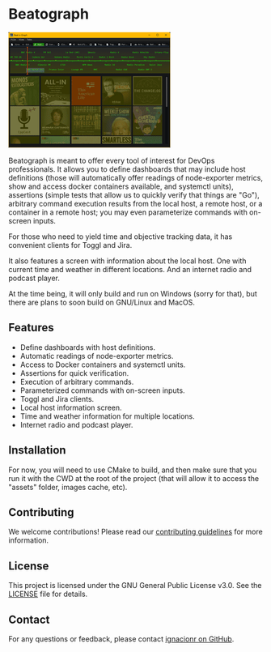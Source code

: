 # Beatograph

![Screen Shots](sample/output.gif)

Beatograph is meant to offer every tool of interest for DevOps professionals. It allows you to define dashboards that may include host definitions (those will automatically offer readings of node-exporter metrics, show and access docker containers available, and systemctl units), assertions (simple tests that allow us to quickly verify that things are "Go"), arbitrary command execution results from the local host, a remote host, or a container in a remote host; you may even parameterize commands with on-screen inputs.

For those who need to yield time and objective tracking data, it has convenient clients for Toggl and Jira.

It also features a screen with information about the local host. One with current time and weather in different locations. And an internet radio and podcast player.

At the time being, it will only build and run on Windows (sorry for that), but there are plans to soon build on GNU/Linux and MacOS.

## Features

- Define dashboards with host definitions.
- Automatic readings of node-exporter metrics.
- Access to Docker containers and systemctl units.
- Assertions for quick verification.
- Execution of arbitrary commands.
- Parameterized commands with on-screen inputs.
- Toggl and Jira clients.
- Local host information screen.
- Time and weather information for multiple locations.
- Internet radio and podcast player.

## Installation

For now, you will need to use CMake to build, and then make sure that you run it with the CWD at the root of the project (that will allow it to access the "assets" folder, images cache, etc).

## Contributing

We welcome contributions! Please read our [contributing guidelines](CONTRIBUTING.md) for more information.

## License

This project is licensed under the GNU General Public License v3.0. See the [LICENSE](LICENSE) file for details.

## Contact

For any questions or feedback, please contact [ignacionr on GitHub](https://github.com/ignacionr).
